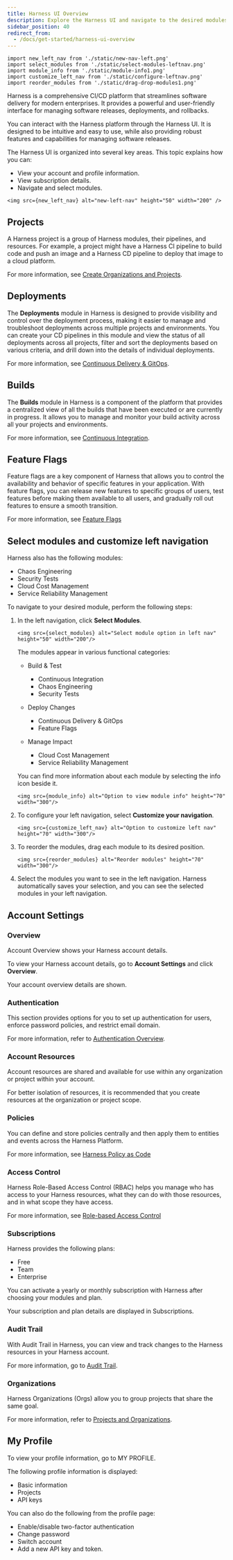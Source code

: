 ```yaml
---
title: Harness UI Overview
description: Explore the Harness UI and navigate to the desired modules.
sidebar_position: 40
redirect_from:
  - /docs/get-started/harness-ui-overview
---
```


```mdx-code-block
import new_left_nav from './static/new-nav-left.png'
import select_modules from './static/select-modules-leftnav.png'
import module_info from './static/module-info1.png'
import customize_left_nav from './static/configure-leftnav.png'
import reorder_modules from './static/drag-drop-modules1.png'

```

Harness is a comprehensive CI/CD platform that streamlines software delivery for modern enterprises. It provides a powerful and user-friendly interface for managing software releases, deployments, and rollbacks.

You can interact with the Harness platform through the Harness UI. It is designed to be intuitive and easy to use, while also providing robust features and capabilities for managing software releases.

The Harness UI is organized into several key areas. This topic explains how you can: 
- View your account and profile information.
- View subscription details.
- Navigate and select modules.

```mdx-code-block
<img src={new_left_nav} alt="new-left-nav" height="50" width="200" />
```




## Projects

A Harness project is a group of Harness modules, their pipelines, and resources. For example, a project might have a Harness CI pipeline to build code and push an image and a Harness CD pipeline to deploy that image to a cloud platform.

For more information, see [Create Organizations and Projects](/docs/platform/organizations-and-projects/create-an-organization).

## Deployments

The **Deployments** module in Harness is designed to provide visibility and control over the deployment process, making it easier to manage and troubleshoot deployments across multiple projects and environments. You can create your CD pipelines in this module and view the status of all deployments across all projects, filter and sort the deployments based on various criteria, and drill down into the details of individual deployments.

For more information, see [Continuous Delivery & GitOps](/docs/continuous-delivery).

## Builds

The **Builds** module in Harness is a component of the platform that provides a centralized view of all the builds that have been executed or are currently in progress. It allows you to manage and monitor your build activity across all your projects and environments.

For more information, see [Continuous Integration](/docs/continuous-integration).


## Feature Flags

Feature flags are a key component of Harness that allows you to control the availability and behavior of specific features in your application. With feature flags, you can release new features to specific groups of users, test features before making them available to all users, and gradually roll out features to ensure a smooth transition.

For more information, see [Feature Flags](/docs/feature-flags)

## Select modules and customize left navigation

Harness also has the following modules: 

- Chaos Engineering
- Security Tests
- Cloud Cost Management
- Service Reliability Management

To navigate to your desired module, perform the following steps: 
1. In the left navigation, click **Select Modules**.
   
   ```mdx-code-block
   <img src={select_modules} alt="Select module option in left nav" height="50" width="200"/>

   ```

   The modules appear in various functional categories: 
   - Build & Test
     - Continuous Integration
     - Chaos Engineering
     - Security Tests
     
   - Deploy Changes
     - Continuous Delivery & GitOps
     - Feature Flags
   - Manage Impact
     - Cloud Cost Management
     - Service Reliability Management
  
    You can find more information about each module by selecting the info icon beside it.

    ```mdx-code-block
    <img src={module_info} alt="Option to view module info" height="70" width="300"/>
    ```

2. To configure your left navigation, select **Customize your navigation**.

    ```mdx-code-block
    <img src={customize_left_nav} alt="Option to customize left nav" height="70" width="300"/>
    ```

3. To reorder the modules, drag each module to its desired position. 
   
     ```mdx-code-block
    <img src={reorder_modules} alt="Reorder modules" height="70" width="300"/>
    ```

4. Select the modules you want to see in the left navigation. Harness automatically saves your selection, and you can see the selected modules in your left navigation.
   
## Account Settings

### Overview 

Account Overview shows your Harness account details.

To view your Harness account details, go to **Account Settings** and click **Overview**.

Your account overview details are shown.

### Authentication

This section provides options for you to set up authentication for users, enforce password policies, and restrict email domain.

For more information, refer to [Authentication Overview](../platform/3_Authentication/1-authentication-overview.md).

### Account Resources

Account resources are shared and available for use within any organization or project within your account.​

For better isolation of resources, it is recommended that you create resources at the organization or project scope.​

### Policies

You can define and store policies centrally and then apply them to entities and events across the Harness Platform.

For more information, see [Harness Policy as Code](/docs/category/policy-as-code)

### Access Control

Harness Role-Based Access Control (RBAC) helps you manage who has access to your Harness resources, what they can do with those resources, and in what scope they have access.​

For more information, see [Role-based Access Control](/docs/category/role-based-access-control)

### Subscriptions

Harness provides the following plans:

- Free
- Team
- Enterprise

You can activate a yearly or monthly subscription with Harness after choosing your modules and plan.

Your subscription and plan details are displayed in Subscriptions.

### Audit Trail

With Audit Trail in Harness, you can view and track changes to the Harness resources in your Harness account.​

For more information, go to [Audit Trail](/docs/category/audit-trail).

### Organizations

Harness Organizations (Orgs) allow you to group projects that share the same goal.​

For more information, refer to [Projects and Organizations](/docs/platform/organizations-and-projects/projects-and-organizations).

## My Profile

To view your profile information, go to MY PROFILE.

The following profile information is displayed:

- Basic information
- Projects
- API keys

You can also do the following from the profile page:
- Enable/disable two-factor authentication​
- Change password
- Switch account​
- Add a new API key and token.


